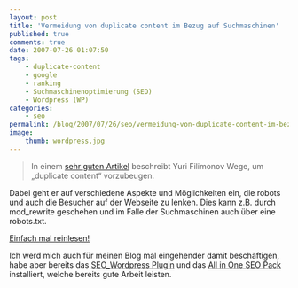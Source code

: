 ```yaml
---
layout: post
title: 'Vermeidung von duplicate content im Bezug auf Suchmaschinen'
published: true
comments: true
date: 2007-07-26 01:07:50
tags:
    - duplicate-content
    - google
    - ranking
    - Suchmaschinenoptimierung (SEO)
    - Wordpress (WP)
categories:
    - seo
permalink: /blog/2007/07/26/seo/vermeidung-von-duplicate-content-im-bezug-auf-suchmaschinen
image:
    thumb: wordpress.jpg
---
```

> In einem [sehr guten Artikel][1] beschreibt Yuri Filimonov Wege, um &#8222;duplicate content&#8220; vorzubeugen.



Dabei geht er auf verschiedene Aspekte und Möglichkeiten ein, die robots und auch die Besucher auf der Webseite zu lenken. Dies kann z.B. durch mod_rewrite geschehen und im Falle der Suchmaschinen auch über eine robots.txt.

[Einfach mal reinlesen!][1]

Ich werd mich auch für meinen Blog mal eingehender damit beschäftigen, habe aber bereits das [SEO_Wordpress Plugin][2] und das [All in One SEO Pack][3] installiert, welche bereits gute Arbeit leisten.

 [1]: http://www.webpronews.com/blogtalk/2007/03/14/fixing-duplicate-content-issues "Artikel über duplicate content lesen"
 [2]: http://www.utheguru.com/seo_wordpress-wordpress-seo-plugin/ "SEO_Wordpress Plugin Informationen und Download lesen"
 [3]: http://wordpress.org/extend/plugins/all-in-one-seo-pack/ "Pluginseite auf WordPress.org besuchen"
